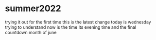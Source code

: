 # summer2022
trying it out for the first time
this is the latest change
today is wednesday
trying to understand
now is the time
its evening time
and the final countdown
month of june
